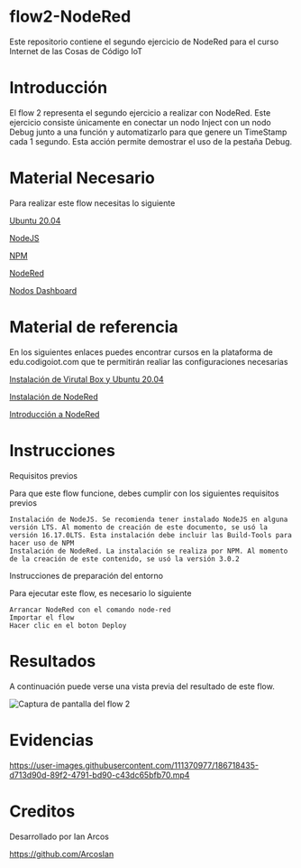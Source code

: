 # flow2-NodeRed
Este repositorio contiene el segundo ejercicio de NodeRed para el curso Internet de las Cosas de Código IoT
# Introducción
El flow 2 representa el segundo ejercicio a realizar con NodeRed. Este ejercicio consiste únicamente en conectar un nodo Inject con un nodo Debug junto a  una función y automatizarlo para que genere un TimeStamp cada 1 segundo. Esta acción permite demostrar el uso de la pestaña Debug.
# Material Necesario
Para realizar este flow necesitas lo siguiente

   [Ubuntu 20.04](https://releases.ubuntu.com/20.04/) 
  
   [ NodeJS](https://nodejs.org/es/)
   
   [ NPM](https://www.npmjs.com/)
       
   [NodeRed](https://nodered.org/docs/getting-started/local)
        
   [  Nodos Dashboard](https://flows.nodered.org/node/node-red-dashboard)
      
# Material de referencia
En los siguientes enlaces puedes encontrar cursos en la plataforma de edu.codigoiot.com que te permitirán realiar las configuraciones necesarias



   [Instalación de Virutal Box y Ubuntu 20.04](https://edu.codigoiot.com/course/view.php?id=812)
   
   [Instalación de NodeRed](https://edu.codigoiot.com/enrol/index.php?id=817)
   
   [Introducción a NodeRed](https://edu.codigoiot.com/enrol/index.php?id=278)


# Instrucciones
Requisitos previos

Para que este flow funcione, debes cumplir con los siguientes requisitos previos

    Instalación de NodeJS. Se recomienda tener instalado NodeJS en alguna versión LTS. Al momento de creación de este documento, se usó la versión 16.17.0LTS. Esta instalación debe incluir las Build-Tools para hacer uso de NPM
    Instalación de NodeRed. La instalación se realiza por NPM. Al momento de la creación de este contenido, se usó la versión 3.0.2

Instrucciones de preparación del entorno

Para ejecutar este flow, es necesario lo siguiente

    Arrancar NodeRed con el comando node-red
    Importar el flow
    Hacer clic en el boton Deploy


    
    
# Resultados
A continuación puede verse una vista previa del resultado de este flow.

![Captura de pantalla del flow 2](https://user-images.githubusercontent.com/111370977/186717767-6dee0f4a-0cdd-4c8e-9415-7a7b5d4341a0.png)


# Evidencias



https://user-images.githubusercontent.com/111370977/186718435-d713d90d-89f2-4791-bd90-c43dc65bfb70.mp4





# Creditos
Desarrollado por Ian Arcos

https://github.com/ArcosIan
